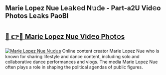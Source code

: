 ## Marie Lopez Nue Le𝚊k𝚎d N𝚞𝚍e - Part-a2U Vid𝚎o Photos Le𝚊ks PaoBI

# <h2><a href="http://fb3xk1.evod.top/?m=Marie+Lopez+Nue">🔗 👉🔴 Marie Lopez Nue Vid𝚎o Ph𝚘t𝚘s</a></h2>

[![Marie Lopez Nue N𝚞d𝚎s](https://i.imgur.com/8V9OHl7.gif)](http://fb3xk1.evod.top/?m=Marie+Lopez+Nue)
Online content creator Marie Lopez Nue who is known for sharing lifestyle and dance content, including solo and collaborative dance performances and vlogs. The media Marie Lopez Nue often plays a role in shaping the political agendas of public figures. 
